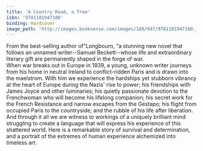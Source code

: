 ```yaml
---
title: 'A Country Road, a Tree'
isbn: '9781101947180'
binding: Hardcover
image_path: 'http://images.booksense.com/images/180/947/9781101947180.jpg'
---
```



From the best-selling author of"Longbourn, "a stunning new novel that follows an unnamed writer--Samuel Beckett--whose life and extraordinary literary gift are permanently shaped in the forge of war.&nbsp;
<br>When war breaks out in Europe in 1939, a young, unknown writer journeys from his home in neutral Ireland to conflict-ridden Paris and is drawn into the maelstrom. With him we experience the hardships yet stubborn vibrancy at the heart of Europe during the Nazis' rise to power; his friendships with James Joyce and other luminaries; his quietly passionate devotion to the Frenchwoman who will become his lifelong companion; his secret work for the French Resistance and narrow escapes from the Gestapo; his flight from occupied Paris to the countryside; and the rubble of his life after liberation. And through it all we are witness to workings of a uniquely brilliant mind struggling to create a language that will express his experience of this shattered world. Here is a remarkable story of survival and determination, and a portrait of the extremes of human experience alchemized into timeless art.